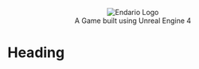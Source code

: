 <p align="center">
  <img src="https://www.joshuacripps.co.uk/images/EndarioLogoBlack.png" alt="Endario Logo"><br/>
    A Game built using Unreal Engine 4
</p>


# Heading

